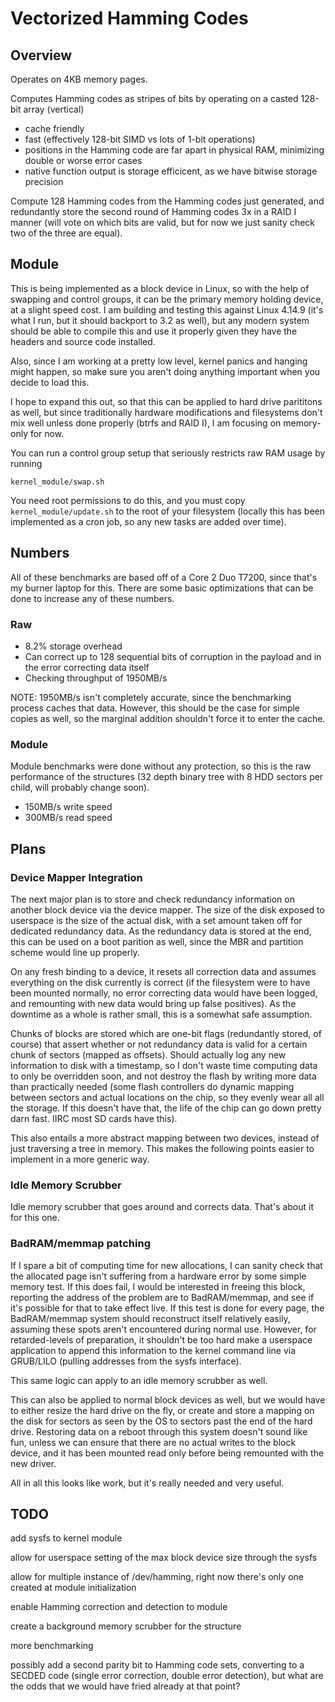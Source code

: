 # Vectorized Hamming Codes

## Overview

Operates on 4KB memory pages.

Computes Hamming codes as stripes of bits by operating on a casted 128-bit array (vertical)

* cache friendly
* fast (effectively 128-bit SIMD vs lots of 1-bit operations)
* positions in the Hamming code are far apart in physical RAM, minimizing double or worse error cases
* native function output is storage efficicent, as we have bitwise storage precision

Compute 128 Hamming codes from the Hamming codes just generated, and redundantly store the second round of Hamming codes 3x in a RAID I manner (will vote on which bits are valid, but for now we just sanity check two of the three are equal).

## Module

This is being implemented as a block device in Linux, so with the help of swapping and control groups, it can be the primary memory holding device, at a slight speed cost. I am building and testing this against Linux 4.14.9 (it's what I run, but it should backport to 3.2 as well), but any modern system should be able to compile this and use it properly given they have the headers and source code installed.

Also, since I am working at a pretty low level, kernel panics and hanging might happen, so make sure you aren't doing anything important when you decide to load this.

I hope to expand this out, so that this can be applied to hard drive parititons as well, but since traditionally hardware modifications and filesystems don't mix well unless done properly (btrfs and RAID I), I am focusing on memory-only for now.

You can run a control group setup that seriously restricts raw RAM usage by running 
```
kernel_module/swap.sh
```

You need root permissions to do this, and you must copy `kernel_module/update.sh` to the root of your filesystem (locally this has been implemented as a cron job, so any new tasks are added over time).

## Numbers

All of these benchmarks are based off of a Core 2 Duo T7200, since that's my burner laptop for this. There are some basic optimizations that can be done to increase any of these numbers.

### Raw

* 8.2% storage overhead
* Can correct up to 128 sequential bits of corruption in the payload and in the error correcting data itself
* Checking throughput of 1950MB/s

NOTE: 1950MB/s isn't completely accurate, since the benchmarking process caches that data. However, this should be the case for simple copies as well, so the marginal addition shouldn't force it to enter the cache.

### Module

Module benchmarks were done without any protection, so this is the raw performance of the structures (32 depth binary tree with 8 HDD sectors per child, will probably change soon).

* 150MB/s write speed
* 300MB/s read speed

## Plans

### Device Mapper Integration

The next major plan is to store and check redundancy information on another block device via the device mapper. The size of the disk exposed to userspace is the size of the actual disk, with a set amount taken off for dedicated redundancy data. As the redundancy data is stored at the end, this can be used on a boot parition as well, since the MBR and partition scheme would line up properly.

On any fresh binding to a device, it resets all correction data and assumes everything on the disk currently is correct (if the filesystem were to have been mounted normally, no error correcting data would have been logged, and remounting with new data would bring up false positives). As the downtime as a whole is rather small, this is a somewhat safe assumption. 

Chunks of blocks are stored which are one-bit flags (redundantly stored, of course) that assert whether or not redundancy data is valid for a certain chunk of sectors (mapped as offsets). Should actually log any new information to disk with a timestamp, so I don't waste time computing data to only be overridden soon, and not destroy the flash by writing more data than practically needed (some flash controllers do dynamic mapping between sectors and actual locations on the chip, so they evenly wear all all the storage. If this doesn't have that, the life of the chip can go down pretty darn fast. IIRC most SD cards have this).

This also entails a more abstract mapping between two devices, instead of just traversing a tree in memory. This makes the following points easier to implement in a more generic way.

### Idle Memory Scrubber

Idle memory scrubber that goes around and corrects data. That's about it for this one.

### BadRAM/memmap patching

If I spare a bit of computing time for new allocations, I can sanity check that the allocated page isn't suffering from a hardware error by some simple memory test. If this does fail, I would be interested in freeing this block, reporting the address of the problem are to BadRAM/memmap, and see if it's possible for that to take effect live. If this test is done for every page, the BadRAM/memmap system should reconstruct itself relatively easily, assuming these spots aren't encountered during normal use. However, for retarded-levels of preparation, it shouldn't be too hard make a userspace application to append this information to the kernel command line via GRUB/LILO (pulling addresses from the sysfs interface).

This same logic can apply to an idle memory scrubber as well.

This can also be applied to normal block devices as well, but we would have to either resize the hard drive on the fly, or create and store a mapping on the disk for sectors as seen by the OS to sectors past the end of the hard drive. Restoring data on a reboot through this system doesn't sound like fun, unless we can ensure that there are no actual writes to the block device, and it has been mounted read only before being remounted with the new driver.

All in all this looks like work, but it's really needed and very useful.

## TODO

add sysfs to kernel module

allow for userspace setting of the max block device size through the sysfs

allow for multiple instance of /dev/hamming, right now there's only one created at module initialization

enable Hamming correction and detection to module

create a background memory scrubber for the structure

more benchmarking

possibly add a second parity bit to Hamming code sets, converting to a SECDED code (single error correction, double error detection), but what are the odds that we would have fried already at that point?
